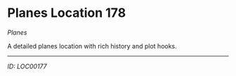 # Planes Location 178

*Planes*

A detailed planes location with rich history and plot hooks.

---
*ID: LOC00177*